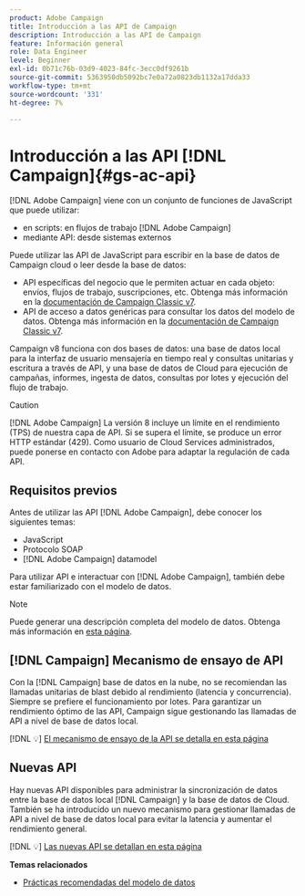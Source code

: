 ```yaml
---
product: Adobe Campaign
title: Introducción a las API de Campaign
description: Introducción a las API de Campaign
feature: Información general
role: Data Engineer
level: Beginner
exl-id: 0b71c76b-03d9-4023-84fc-3ecc0df9261b
source-git-commit: 5363950db5092bc7e0a72a0823db1132a17dda33
workflow-type: tm+mt
source-wordcount: '331'
ht-degree: 7%

---
```


# Introducción a las API [!DNL Campaign]{#gs-ac-api}

[!DNL Adobe Campaign] viene con un conjunto de funciones de JavaScript que puede utilizar:

* en scripts: en flujos de trabajo [!DNL Adobe Campaign]
* mediante API: desde sistemas externos

Puede utilizar las API de JavaScript para escribir en la base de datos de Campaign cloud o leer desde la base de datos:

* API específicas del negocio que le permiten actuar en cada objeto: envíos, flujos de trabajo, suscripciones, etc. Obtenga más información en la [documentación de Campaign Classic v7](https://experienceleague.adobe.com/docs/campaign-classic/using/configuring-campaign-classic/api/business-oriented-apis.html).
* API de acceso a datos genéricas para consultar los datos del modelo de datos. Obtenga más información en la [documentación de Campaign Classic v7](https://experienceleague.adobe.com/docs/campaign-classic/using/configuring-campaign-classic/api/data-oriented-apis.html).

Campaign v8 funciona con dos bases de datos: una base de datos local para la interfaz de usuario mensajería en tiempo real y consultas unitarias y escritura a través de API, y una base de datos de Cloud para ejecución de campañas, informes, ingesta de datos, consultas por lotes y ejecución del flujo de trabajo.

>[!CAUTION]
>
>[!DNL Adobe Campaign] La versión 8 incluye un límite en el rendimiento (TPS) de nuestra capa de API. Si se supera el límite, se produce un error HTTP estándar (429). Como usuario de Cloud Services administrados, puede ponerse en contacto con Adobe para adaptar la regulación de cada API.


## Requisitos previos

Antes de utilizar las API [!DNL Adobe Campaign], debe conocer los siguientes temas:

* JavaScript
* Protocolo SOAP
* [!DNL Adobe Campaign] datamodel

Para utilizar API e interactuar con [!DNL Adobe Campaign], también debe estar familiarizado con el modelo de datos.

>[!NOTE]
>Puede generar una descripción completa del modelo de datos. Obtenga más información en [esta página](datamodel.md).

## [!DNL Campaign] Mecanismo de ensayo de API

Con la [!DNL Campaign] base de datos en la nube, no se recomiendan las llamadas unitarias de blast debido al rendimiento (latencia y concurrencia). Siempre se prefiere el funcionamiento por lotes. Para garantizar un rendimiento óptimo de las API, Campaign sigue gestionando las llamadas de API a nivel de base de datos local.

[!DNL :bulb:] [El mecanismo de ensayo de la API se detalla en esta página](staging.md)

## Nuevas API

Hay nuevas API disponibles para administrar la sincronización de datos entre la base de datos local [!DNL Campaign] y la base de datos de Cloud. También se ha introducido un nuevo mecanismo para gestionar llamadas de API a nivel de base de datos local para evitar la latencia y aumentar el rendimiento general.

[!DNL :bulb:] [Las nuevas API se detallan en esta página](new-apis.md)

**Temas relacionados**

* [Prácticas recomendadas del modelo de datos](datamodel-best-practices.md)
